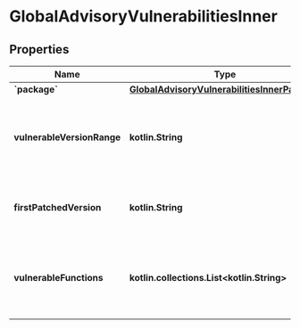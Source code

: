 
# GlobalAdvisoryVulnerabilitiesInner

## Properties
Name | Type | Description | Notes
------------ | ------------- | ------------- | -------------
**&#x60;package&#x60;** | [**GlobalAdvisoryVulnerabilitiesInnerPackage**](GlobalAdvisoryVulnerabilitiesInnerPackage.md) |  | 
**vulnerableVersionRange** | **kotlin.String** | The range of the package versions affected by the vulnerability. | 
**firstPatchedVersion** | **kotlin.String** | The package version that resolve the vulnerability. | 
**vulnerableFunctions** | **kotlin.collections.List&lt;kotlin.String&gt;** | The functions in the package that are affected by the vulnerability. | 



